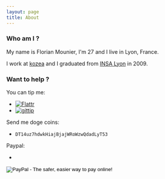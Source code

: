 ```yaml
---
layout: page
title: About
---
```


### Who am I ?

My name is Florian Mounier, I'm 27 and I live in Lyon, France.

I work at [kozea](http://kozea.fr/) and I graduated from [INSA Lyon](http://www.groupe-insa.fr/en) in 2009.


### Want to help ?

You can tip me:

 * [![Flattr](http://api.flattr.com/button/flattr-badge-large.png)](https://flattr.com/submit/auto?user_id=paradoxxx_zero&url=http://paradoxxxzero.github.io&title=paradoxxxzero)
 * [![gittip](http://i.imgur.com/IKcQB2P.png)](https://www.gittip.com/paradoxxxzero/)

Send me doge coins:

 * `DT14uz7hdwkHiajBjajWRoWzwQdadLyT53`

Paypal:

 * <form action="https://www.paypal.com/cgi-bin/webscr" method="post" target="_top">
<input type="hidden" name="cmd" value="_s-xclick">
<input type="hidden" name="hosted_button_id" value="WYSK79DFX6MWN">
<input type="image" src="https://www.paypalobjects.com/en_US/i/btn/btn_donate_LG.gif" border="0" name="submit" alt="PayPal - The safer, easier way to pay online!">
<img alt="" border="0" src="https://www.paypalobjects.com/fr_FR/i/scr/pixel.gif" width="1" height="1">
</form>


